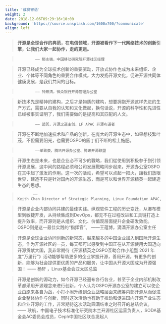 ```yaml
---
title: '成员寄语'
weight: 2
date: 2018-12-06T09:29:16+10:00
background: 'https://source.unsplash.com/1600x700/?communicate'
align: left
---
```


> **开源是全球合作的典范，在电信领域，开源被看作下一代网络技术的创新引擎，让我们大家一起协作，走的更远。**

>             —— 郁志强，中国移动研究院开源社区经理

> 开源已经成为全球技术创新的重要驱动，开放式协作也成为未来组织、企业、个体等不同角色的重要合作模式。大力发扬开源文化，促进开源共同体健康发展，是我们共同的目标。

>             —— 钟燕清，微众银行开源管理办公室

> 新技术先是精神的建构，之后才是物质的建构，想要拥抱开源这样先进的生产方式，需要从自我的认知和文化做起，换句话说，开源的科学性和先进性已经被事实证明了，我们需要做的是提高和其匹配的人文。

>             —— 适兕，开源之道主创，LF APAC 开源布道者

> 开源在不断地加速技术和产品的创新。在庞大的开源生态中，如果想枝繁叶茂，不但需要阳光，也需要OSPO的园丁们不断的松土施肥。

>             ——单致豪，腾讯开源办公室、腾讯开源联盟

> 开源生态是未来，也是企业必不可少的戰略，我们從使用到积极参于到引领开源发展，这中间的路程必须和公司发展戰略同步起来，开源办公室OSPO在其中起了激发的作用。这一次的活动，希望可以点起一把火，讓我们放眼世界，建造不只是针对国內的开源生态，而是可以和世界开源精英一起建造生态的思想。

>            —— Keith Chan Director of Strategic Planning, Linux Foundation APAC, CNCF China Director, Hyperledger China Director

> 开源是企业内部协同共建的最佳实践。纵观软件工程的历史变迁，从瀑布模型到敏捷开发，从持续集成到DevOps，都无不在过程改进和工具链打造上提升效率，而开源则是从组织、文化、价值观层面提升企业研发效能。OSPO则是这一最佳实践的“指挥官”。
>            ——王蕴博，滴滴开源办公室主任

> 开源是全球企业协同创新的新常态，越来越多的中国企业加入到国际开源生态，作为开源社区的一员，每天都可以感受到中国正在从开源使用大国迈向开源贡献大国，我非常期待《开源精英之OSPO互助合作小组暨 2021 年度“万里行”》活动能够帮助更多的企业掌握开源，善用开源，有更多的创新，能够为社会提供更优质的产品和服务，让中国从开源大国成为开源强国！
>            —— 杨轩 ，Linux基金会亚太区总监

> 开源是创新的源动力，如今开源已经遍布各行各业，甚至于企业内部机制改革都采用开源理念来进行创新，个人认为OSPO开源办公室的建立可以使企业由原来各自为战，小打小闹升级到企业战略层面来统筹内部开源从而促进企业整体协作与创新，同时这次活动也有助于推动和促进国内开源产业生态和企业开源的工作，非常期待这次活动圆满结束之时召开的总结会议。
>            —— 耿航，中国电子技术标准化研究院木兰开源社区运营负责人，SODA基金会AC委员会成员，Ceph中国社区联合发起人

